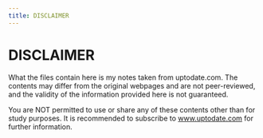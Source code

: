 ```yaml
---
title: DISCLAIMER
---
```


# DISCLAIMER

What the files contain here is my notes taken from uptodate.com. The contents may differ from the original webpages and are not peer-reviewed, and the validity of the information provided here is not guaranteed.

You are NOT permitted to use or share any of these contents other than for study purposes. It is recommended to subscribe to www.uptodate.com for further information.
